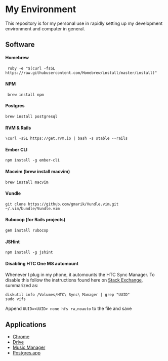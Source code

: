 # My Environment #

This repository is for my personal use in rapidly setting up my development environment and computer in general.

## Software

#### Homebrew
     ruby -e "$(curl -fsSL https://raw.githubusercontent.com/Homebrew/install/master/install)"
#### NPM
     brew install npm
#### Postgres
    brew install postgresql
#### RVM & Rails
    \curl -sSL https://get.rvm.io | bash -s stable --rails
#### Ember CLI
    npm install -g ember-cli
#### Macvim (brew install macvim)
    brew install macvim
#### Vundle
    git clone https://github.com/gmarik/Vundle.vim.git ~/.vim/bundle/Vundle.vim
#### Rubocop (for Rails projects)
    gem install rubocop
#### JSHint
    npm install -g jshint

#### Disabling HTC One M8 automount

Whenever I plug in my phone, it automounts the HTC Sync Manager. To disable this follow the instructions found here on [Stack Exchange](http://apple.stackexchange.com/questions/108394/remove-htc-sync-manager-from-autostart), summarized as:

    diskutil info /Volumes/HTC\ Sync\ Manager | grep "UUID"
    sudo vifs

Append `UUID=<UUID> none hfs rw,noauto` to the file and save

## Applications
* [Chrome](https://support.google.com/chrome/answer/95346?hl=en)
* [Drive](https://www.google.com/drive/download/)
* [Music Manager](https://support.google.com/googleplay/answer/1229970?hl=en)
* [Postgres.app](http://postgresapp.com/)
